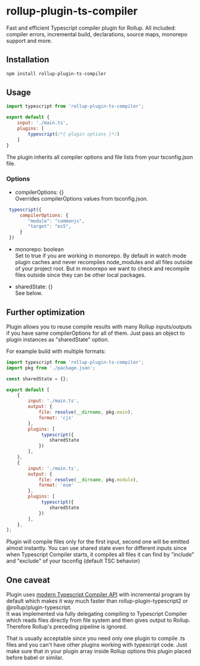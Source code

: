 # rollup-plugin-ts-compiler

Fast and efficient Typescript compiler plugin for Rollup.
All included: compiler errors, incremental build, declarations, source maps, monorepo support and more.  

## Installation
```sh
npm install rollup-plugin-ts-compiler
```

## Usage

```javascript
import typescript from 'rollup-plugin-ts-compiler';

export default {
    input: './main.ts',
    plugins: [
        typescript(/*{ plugin options }*/)
    ]
}
```

The plugin inherits all compiler options and file lists from your tsconfig.json file. 

### Options

* compilerOptions: {}  
Overrides compilerOptions values from tsconfig.json.  

```javascript
 typescript({
     compilerOptions: {
        "module": "commonjs",
        "target": "es5",
     }
 })
```

* monorepo: boolean  
Set to true if you are working in monorepo. By default in watch mode plugin caches and never recompiles node_modules and all files outside of your project root.
But in monorepo we want to check and recompile files outside since they can be other local packages.  

* sharedState: {}  
See below.  


## Further optimization

Plugin allows you to reuse compile results with many Rollup inputs/outputs if you have same compilerOptions for all of them.
Just pass an object to plugin instances as "sharedState" option.

For example build with multiple formats: 

```javascript
import typescript from 'rollup-plugin-ts-compiler';
import pkg from './package.json';

const sharedState = {};

export default [
    {
        input: './main.ts',
        output: { 
            file: resolve(__dirname, pkg.main), 
            format: 'cjs'
        },
        plugins: [
             typescript({
                sharedState
            })
        ],
    },
    {
        input: './main.ts',
        output: { 
            file: resolve(__dirname, pkg.module), 
            format: 'esm'
        },
        plugins: [
             typescript({
                sharedState
            })
        ],
    },
];
```

Plugin will compile files only for the first input, second one will be emitted almost instantly.
You can use shared state even for different inputs since when Typescript Compiler starts, it compiles all files it can find by "include" and "exclude" of your tsconfig (default TSC behavior)  


## One caveat

Plugin uses [modern Typescript Compiler API](https://github.com/Microsoft/TypeScript/wiki/Using-the-Compiler-API#writing-an-incremental-program-watcher) with incremental program by default which makes it way much faster than rollup-plugin-typescript2 or @rollup/plugin-typescript.  
It was implemented via fully delegating compiling to Typescript Compiler which reads files directly from file system and then gives output to Rollup. Therefore Rollup's preceding pipeline is ignored.  

That is usually acceptable since you need only one plugin to compile .ts files and you can't have other plugins
working with typescript code. Just make sure that in your plugin array inside Rollup options this plugin placed before babel or similar.  
